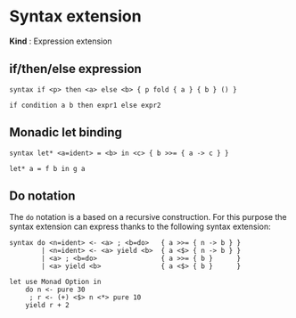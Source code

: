 # Syntax extension

**Kind** : Expression extension

## if/then/else expression

```
syntax if <p> then <a> else <b> { p fold { a } { b } () }
```

````
if condition a b then expr1 else expr2 
````

## Monadic let binding

```
syntax let* <a=ident> = <b> in <c> { b >>= { a -> c } } 
```

```
let* a = f b in g a
```

## Do notation  

The `do` notation is a based on a recursive construction. For this purpose
the syntax extension can express thanks to the following syntax extension:

```
syntax do <n=ident> <- <a> ; <b=do>   { a >>= { n -> b } }
        | <n=ident> <- <a> yield <b>  { a <$> { n -> b } } 
        | <a> ; <b=do>                { a >>= { b }      }
        | <a> yield <b>               { a <$> { b }      }
```

```
let use Monad Option in
    do n <- pure 30 
     ; r <- (+) <$> n <*> pure 10 
    yield r + 2
```
